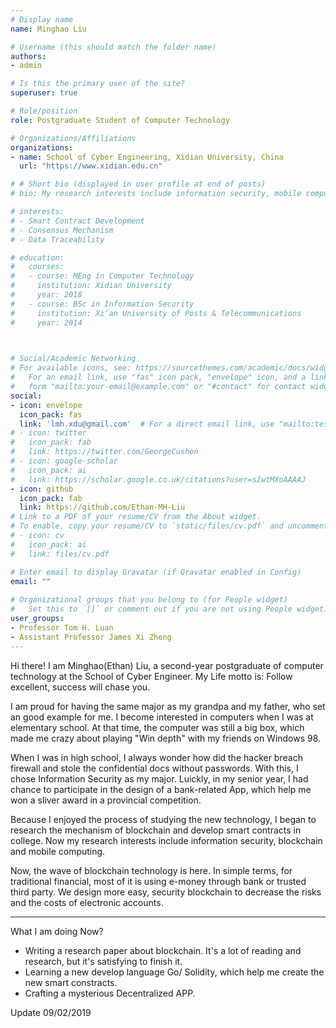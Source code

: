 ```yaml
---
# Display name
name: Minghao Liu

# Username (this should match the folder name)
authors:
- admin

# Is this the primary user of the site?
superuser: true

# Role/position
role: Postgraduate Student of Computer Technology

# Organizations/Affiliations
organizations:
- name: School of Cyber Engineering, Xidian University, China
  url: "https://www.xidian.edu.cn"

# # Short bio (displayed in user profile at end of posts)
# bio: My research interests include information security, mobile computing and blockchain.

# interests:
# - Smart Contract Development
# - Consensus Mechanism
# - Data Traceability

# education:
#   courses:
#   - course: MEng in Computer Technology
#     institution: Xidian University
#     year: 2018
#   - course: BSc in Information Security
#     institution: Xi’an University of Posts & Telecommunications
#     year: 2014 

    

# Social/Academic Networking
# For available icons, see: https://sourcethemes.com/academic/docs/widgets/#icons
#   For an email link, use "fas" icon pack, "envelope" icon, and a link in the
#   form "mailto:your-email@example.com" or "#contact" for contact widget.
social:
- icon: envelope
  icon_pack: fas
  link: 'lmh.xdu@gmail.com'  # For a direct email link, use "mailto:test@example.org".
# - icon: twitter
#   icon_pack: fab
#   link: https://twitter.com/GeorgeCushen
# - icon: google-scholar
#   icon_pack: ai
#   link: https://scholar.google.co.uk/citations?user=sIwtMXoAAAAJ
- icon: github
  icon_pack: fab
  link: https://github.com/Ethan-MH-Liu
# Link to a PDF of your resume/CV from the About widget.
# To enable, copy your resume/CV to `static/files/cv.pdf` and uncomment the lines below.  
# - icon: cv
#   icon_pack: ai
#   link: files/cv.pdf

# Enter email to display Gravatar (if Gravatar enabled in Config)
email: ""
  
# Organizational groups that you belong to (for People widget)
#   Set this to `[]` or comment out if you are not using People widget.  
user_groups:
- Professor Tom H. Luan
- Assistant Professor James Xi Zheng
---
```


Hi there! I am Minghao(Ethan) Liu, a second-year postgraduate of computer technology at the School of Cyber Engineer. My Life motto is: Follow excellent, success will chase you.

I am proud for having the same major as my grandpa and my father, who set an good example for me. I become interested in computers when I was at elementary school. At that time, the computer was still a big box, which made me crazy about playing "Win depth" with my friends on Windows 98.

When I was in high school, I always wonder how did the hacker breach firewall and stole the confidential docs without passwords. With this, I chose Information Security as my major. Luickly, in my senior year, I had chance to participate in the design of a bank-related App, which help me
won a sliver award in a provincial competition.

Because I enjoyed the process of studying the new technology, I began to research the mechanism of blockchain and develop smart contracts in college. Now my research interests include information security, blockchain and mobile computing.

Now, the wave of blockchain technology is here. In simple terms, for traditional financial, most of it is using e-money through bank or trusted third party. We design more easy, security blockchain to decrease the risks and the costs of electronic accounts.

---

What I am doing Now?

- Writing a research paper about blockchain. It's a lot of reading and research, but it's satisfying to finish it.
- Learning a new develop language Go/ Solidity, which help me create the new smart constracts.
- Crafting a mysterious Decentralized APP.

Update 09/02/2019
